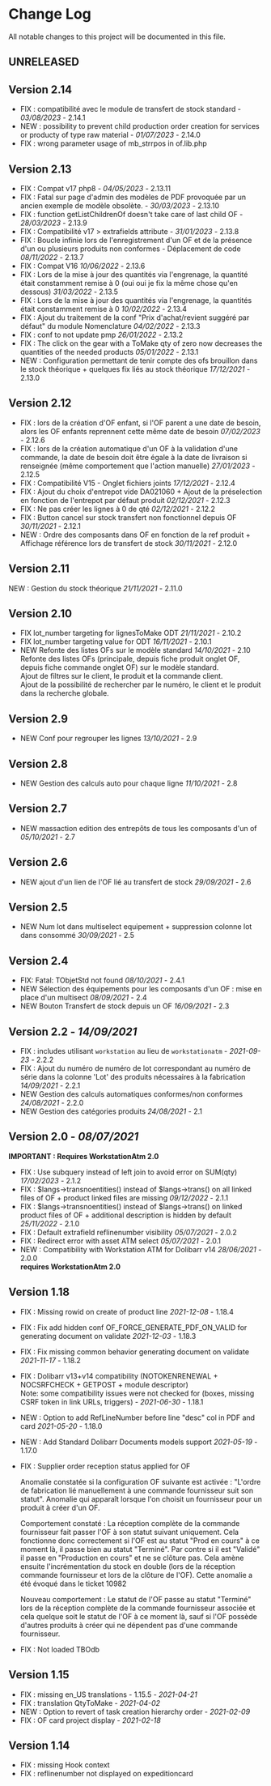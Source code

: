 # Change Log
All notable changes to this project will be documented in this file.

## UNRELEASED



## Version 2.14

- FIX : compatibilité avec le module de transfert de stock standard  - *03/08/2023* - 2.14.1
- NEW : possibility to prevent child production order creation for services or producty of type raw material  - *01/07/2023* - 2.14.0
- FIX : wrong parameter usage of mb_strrpos in of.lib.php

## Version 2.13

- FIX : Compat v17 php8 - *04/05/2023* - 2.13.11
- FIX : Fatal sur page d'admin des modèles de PDF provoquée par un ancien exemple de modèle obsolète. - *30/03/2023* - 2.13.10
- FIX : function getListChildrenOf doesn't take care of last child OF - *28/03/2023* - 2.13.9
- FIX : Compatibilité v17 > extrafields attribute - *31/01/2023* - 2.13.8
- FIX : Boucle infinie lors de l'enregistrement d'un OF et de la présence d'un ou plusieurs produits non conformes - Déplacement de code *08/11/2022* - 2.13.7
- FIX : Compat V16 *10/06/2022* - 2.13.6
- FIX : Lors de la mise à jour des quantités via l'engrenage, la quantité était constamment remise à 0 (oui oui je fix la même chose qu'en dessous) *31/03/2022* - 2.13.5
- FIX : Lors de la mise à jour des quantités via l'engrenage, la quantités était constamment remise à 0 *10/02/2022* - 2.13.4
- FIX : Ajout du traitement de la conf "Prix d'achat/revient suggéré par défaut" du module Nomenclature *04/02/2022* - 2.13.3
- FIX : conf to not update pmp *26/01/2022* - 2.13.2
- FIX : The click on the gear with a ToMake qty of zero now decreases the quantities of the needed products *05/01/2022* - 2.13.1
- NEW : Configuration permettant de tenir compte des ofs brouillon dans le stock théorique + quelques fix liés au stock théorique *17/12/2021* - 2.13.0


## Version 2.12
- FIX : lors de la création d'OF enfant, si l'OF parent a une date de besoin, alors les OF enfants reprennent cette même date de besoin *07/02/2023* - 2.12.6
- FIX : lors de la création automatique d'un OF à la validation d'une commande, la date de besoin doit être égale à la date de livraison si renseignée (même comportement que l'action manuelle) *27/01/2023* - 2.12.5
- FIX : Compatibilité V15 - Onglet fichiers joints *17/12/2021* - 2.12.4
- FIX : Ajout du choix d'entrepot vide DA021060 + Ajout  de la préselection en fonction de l'entrepot par  défaut produit *02/12/2021* - 2.12.3
- FIX : Ne  pas créer les lignes à 0 de qté *02/12/2021* - 2.12.2
- FIX : Button cancel sur stock transfert non fonctionnel depuis OF *30/11/2021* - 2.12.1
- NEW : Ordre des composants dans OF en fonction de la ref produit + Affichage référence lors de transfert de stock *30/11/2021* - 2.12.0

## Version 2.11
NEW : Gestion du stock théorique *21/11/2021* - 2.11.0

## Version 2.10

- FIX lot_number targeting for lignesToMake ODT *21/11/2021* - 2.10.2
- FIX lot_number targeting value for ODT *16/11/2021* - 2.10.1
- NEW Refonte des listes OFs sur le modèle standard *14/10/2021* - 2.10  
 Refonte des listes OFs (principale, depuis fiche produit onglet OF, depuis fiche commande onglet OF) sur le modèle standard.  
 Ajout de filtres sur le client, le produit et la commande client.  
 Ajout de la possibilité de rechercher par le numéro, le client et le produit dans la recherche globale.

## Version 2.9

- NEW Conf pour regrouper les lignes *13/10/2021* - 2.9

## Version 2.8

- NEW Gestion des calculs auto pour chaque ligne  *11/10/2021* - 2.8

## Version 2.7

- NEW massaction edition des entrepôts de tous les composants d'un of  *05/10/2021* - 2.7

## Version 2.6

- NEW ajout d'un lien de l'OF lié au transfert de stock *29/09/2021* - 2.6

## Version 2.5

- NEW Num lot dans multiselect equipement + suppression colonne lot dans consommé  *30/09/2021* - 2.5

## Version 2.4

- FIX: Fatal: TObjetStd not found *08/10/2021* - 2.4.1
- NEW Sélection des équipements pour les composants d'un OF : mise en place d'un multisect  *08/09/2021* - 2.4
- NEW Bouton Transfert de stock depuis un OF *16/09/2021* - 2.3

## Version 2.2 - *14/09/2021*
- FIX : includes utilisant `workstation` au lieu de `workstationatm` - *2021-09-23* - 2.2.2
- FIX : Ajout du numéro de numéro de lot correspondant au numéro de série dans la colonne 'Lot' des produits nécessaires à la fabrication *14/09/2021* - 2.2.1
- NEW Gestion des calculs automatiques conformes/non conformes *24/08/2021* - 2.2.0
- NEW Gestion des catégories produits *24/08/2021* - 2.1

## Version 2.0 - *08/07/2021*

**IMPORTANT : Requires WorkstationAtm 2.0**

- FIX : Use subquery instead of left join to avoid error on SUM(qty) *17/02/2023* - 2.1.2
- FIX : $langs->transnoentities() instead of $langs->trans() on all linked files of OF + product linked files are missing *09/12/2022* - 2.1.1
- FIX : $langs->transnoentities() instead of $langs->trans() on linked product files of OF + additional description is hidden by default *25/11/2022* - 2.1.0
- FIX : Default extrafield reflinenumber visibility  *05/07/2021* - 2.0.2
- FIX : Redirect error with asset ATM select  *05/07/2021* - 2.0.1
- NEW : Compatibility with Workstation ATM for Dolibarr v14 *28/06/2021* - 2.0.0  
  **requires WorkstationAtm 2.0**

## Version 1.18

- FIX : Missing rowid on create of product line *2021-12-08* - 1.18.4
- FIX : Fix add hidden conf OF_FORCE_GENERATE_PDF_ON_VALID for generating document on validate *2021-12-03* - 1.18.3
- FIX : Fix missing common behavior generating document on validate *2021-11-17* - 1.18.2 
- FIX : Dolibarr v13+v14 compatibility (NOTOKENRENEWAL + NOCSRFCHECK + GETPOST + module descriptor)  
       Note: some compatibility issues were not checked for (boxes, missing CSRF token in link URLs, triggers)
       - *2021-06-30* - 1.18.1
- NEW : Option to add RefLineNumber before line "desc" col in PDF and card *2021-05-20* - 1.18.0
- NEW : Add Standard Dolibarr Documents models support *2021-05-19* - 1.17.0

- FIX : Supplier order reception status applied for OF
    
    Anomalie constatée si la configuration OF suivante est activée : "L'ordre de fabrication lié manuellement à une commande fournisseur suit son statut".
    Anomalie qui apparaît lorsque l'on choisit un fournisseur pour un produit à créer d'un OF.
  
    Comportement constaté :
    La réception complète de la commande fournisseur fait passer l'OF à son statut suivant uniquement. Cela fonctionne donc correctement si l'OF est au statut "Prod en cours" à ce moment là, il passe bien au statut "Terminé". Par contre si il est "Validé" il passe en "Production en cours" et ne se clôture pas. Cela amène ensuite l'incrémentation du stock en double (lors de la réception commande fournisseur et lors de la clôture de l'OF).
    Cette anomalie a été évoqué dans le ticket 10982

    Nouveau comportement :
    Le statut de l'OF passe au statut "Terminé" lors de la réception complète de la commande fournisseur associée et cela quelque soit le statut de l'OF à ce moment là, sauf si l'OF possède d'autres produits à créer qui ne dépendent pas d'une commande fournisseur.

- FIX : Not loaded TBOdb

## Version 1.15

- FIX : missing en_US translations - 1.15.5 - *2021-04-21*
- FIX : translation QtyToMake - *2021-04-02*
- NEW : Option to revert of task creation hierarchy order - *2021-02-09*
- FIX : OF card project display - *2021-02-18*

## Version 1.14

- FIX : missing Hook context
- FIX : reflinenumber not displayed on expeditioncard
